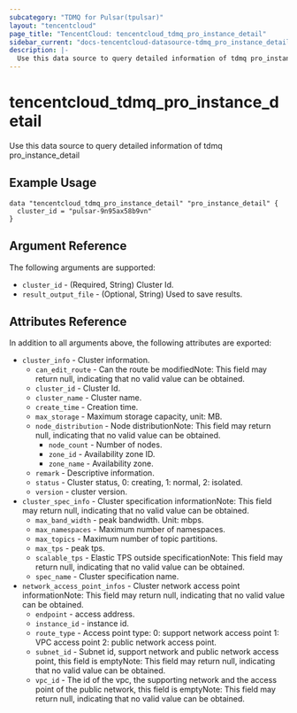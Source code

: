 ```yaml
---
subcategory: "TDMQ for Pulsar(tpulsar)"
layout: "tencentcloud"
page_title: "TencentCloud: tencentcloud_tdmq_pro_instance_detail"
sidebar_current: "docs-tencentcloud-datasource-tdmq_pro_instance_detail"
description: |-
  Use this data source to query detailed information of tdmq pro_instance_detail
---
```


# tencentcloud_tdmq_pro_instance_detail

Use this data source to query detailed information of tdmq pro_instance_detail

## Example Usage

```hcl
data "tencentcloud_tdmq_pro_instance_detail" "pro_instance_detail" {
  cluster_id = "pulsar-9n95ax58b9vn"
}
```

## Argument Reference

The following arguments are supported:

* `cluster_id` - (Required, String) Cluster Id.
* `result_output_file` - (Optional, String) Used to save results.

## Attributes Reference

In addition to all arguments above, the following attributes are exported:

* `cluster_info` - Cluster information.
  * `can_edit_route` - Can the route be modifiedNote: This field may return null, indicating that no valid value can be obtained.
  * `cluster_id` - Cluster Id.
  * `cluster_name` - Cluster name.
  * `create_time` - Creation time.
  * `max_storage` - Maximum storage capacity, unit: MB.
  * `node_distribution` - Node distributionNote: This field may return null, indicating that no valid value can be obtained.
    * `node_count` - Number of nodes.
    * `zone_id` - Availability zone ID.
    * `zone_name` - Availability zone.
  * `remark` - Descriptive information.
  * `status` - Cluster status, 0: creating, 1: normal, 2: isolated.
  * `version` - cluster version.
* `cluster_spec_info` - Cluster specification informationNote: This field may return null, indicating that no valid value can be obtained.
  * `max_band_width` - peak bandwidth. Unit: mbps.
  * `max_namespaces` - Maximum number of namespaces.
  * `max_topics` - Maximum number of topic partitions.
  * `max_tps` - peak tps.
  * `scalable_tps` - Elastic TPS outside specificationNote: This field may return null, indicating that no valid value can be obtained.
  * `spec_name` - Cluster specification name.
* `network_access_point_infos` - Cluster network access point informationNote: This field may return null, indicating that no valid value can be obtained.
  * `endpoint` - access address.
  * `instance_id` - instance id.
  * `route_type` - Access point type: 0: support network access point 1: VPC access point 2: public network access point.
  * `subnet_id` - Subnet id, support network and public network access point, this field is emptyNote: This field may return null, indicating that no valid value can be obtained.
  * `vpc_id` - The id of the vpc, the supporting network and the access point of the public network, this field is emptyNote: This field may return null, indicating that no valid value can be obtained.



